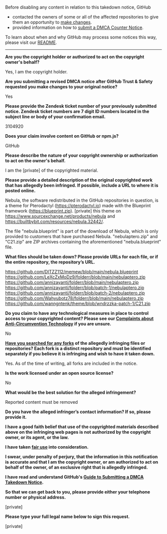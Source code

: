Before disabling any content in relation to this takedown notice, GitHub
- contacted the owners of some or all of the affected repositories to give them an opportunity to [make changes](https://docs.github.com/en/github/site-policy/dmca-takedown-policy#a-how-does-this-actually-work).
- provided information on how to [submit a DMCA Counter Notice](https://docs.github.com/en/articles/guide-to-submitting-a-dmca-counter-notice).

To learn about when and why GitHub may process some notices this way, please visit our [README](https://github.com/github/dmca/blob/master/README.md#anatomy-of-a-takedown-notice).

---

**Are you the copyright holder or authorized to act on the copyright owner's behalf?**

Yes, I am the copyright holder.

**Are you submitting a revised DMCA notice after GitHub Trust & Safety requested you make changes to your original notice?**

Yes

**Please provide the Zendesk ticket number of your previously submitted notice. Zendesk ticket numbers are 7 digit ID numbers located in the subject line or body of your confirmation email.**

3104920

**Does your claim involve content on GitHub or npm.js?**

GitHub

**Please describe the nature of your copyright ownership or authorization to act on the owner's behalf.**

I am the [private] of the copyrighted material.

**Please provide a detailed description of the original copyrighted work that has allegedly been infringed. If possible, include a URL to where it is posted online.**

Nebula, the software redistributed in the GitHub repositories in question, is a theme for Pterodactyl (https://pterodactyl.io) made with the Blueprint framework (https://blueprint.zip). [private] this theme on https://www.sourcexchange.net/products/nebula and https://builtbybit.com/resources/nebula.32442/.

The file "nebula.blueprint" is part of the download of Nebula, which is only provided to customers that have purchased Nebula. "nebulaptero.zip" and "C21.zip" are ZIP archives containing the aforementioned "nebula.blueprint" file.

**What files should be taken down? Please provide URLs for each file, or if the entire repository, the repository’s URL.**

https://github.com/DITZZ112/memew/blob/main/nebula.blueprint  
https://github.com/LeXcZxMoDz9/folderr/blob/main/nebulaptero.zip  
https://github.com/annizayanti/folderr/blob/main/nebulaptero.zip  
https://github.com/annizayanti/folderr/blob/patch-1/nebulaptero.zip  
https://github.com/annizayanti/folderr/blob/patch-2/nebulaptero.zip  
https://github.com/Wahyubotz78/folderr/blob/main/nebulaptero.zip  
https://github.com/wanngntenk/theme/blob/wndrzzka-patch-1/C21.zip  

**Do you claim to have any technological measures in place to control access to your copyrighted content? Please see our <a href="https://docs.github.com/articles/guide-to-submitting-a-dmca-takedown-notice#complaints-about-anti-circumvention-technology">Complaints about Anti-Circumvention Technology</a> if you are unsure.**

No

**<a href="https://docs.github.com/articles/dmca-takedown-policy#b-what-about-forks-or-whats-a-fork">Have you searched for any forks</a> of the allegedly infringing files or repositories? Each fork is a distinct repository and must be identified separately if you believe it is infringing and wish to have it taken down.**

Yes. As of the time of writing, all forks are included in the notice.

**Is the work licensed under an open source license?**

No

**What would be the best solution for the alleged infringement?**

Reported content must be removed

**Do you have the alleged infringer’s contact information? If so, please provide it.**

**I have a good faith belief that use of the copyrighted materials described above on the infringing web pages is not authorized by the copyright owner, or its agent, or the law.**

**I have taken <a href="https://www.lumendatabase.org/topics/22">fair use</a> into consideration.**

**I swear, under penalty of perjury, that the information in this notification is accurate and that I am the copyright owner, or am authorized to act on behalf of the owner, of an exclusive right that is allegedly infringed.**

**I have read and understand GitHub's <a href="https://docs.github.com/articles/guide-to-submitting-a-dmca-takedown-notice/">Guide to Submitting a DMCA Takedown Notice</a>.**

**So that we can get back to you, please provide either your telephone number or physical address.**

[private]

**Please type your full legal name below to sign this request.**

[private]
